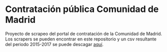 # Contratación pública Comunidad de Madrid
Proyecto de scrapeo del portal de contratación de la Comunidad de Madrid. Los scrapers se pueden encontrar en este repositorio y un csv resultante del periodo 2015-2017 se puede descagar [aquí](https://www.dropbox.com/s/tamql3gd7reu977/contratospublicos_15_17.csv?dl=0).
